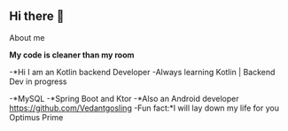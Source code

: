 ## Hi there 👋
About me

**My code is cleaner than my room**


-*Hi I am an Kotlin backend Developer 
-Always learning Kotlin | Backend Dev in progress

-*MySQL
-*Spring Boot and Ktor
-*Also an Android developer https://github.com/Vedantgosling
-Fun fact:*I will lay down my life for you Optimus Prime
